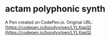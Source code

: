 # actam polyphonic synth

A Pen created on CodePen.io. Original URL: [https://codepen.io/boodyy/pen/LYLXqpQ](https://codepen.io/boodyy/pen/LYLXqpQ).


